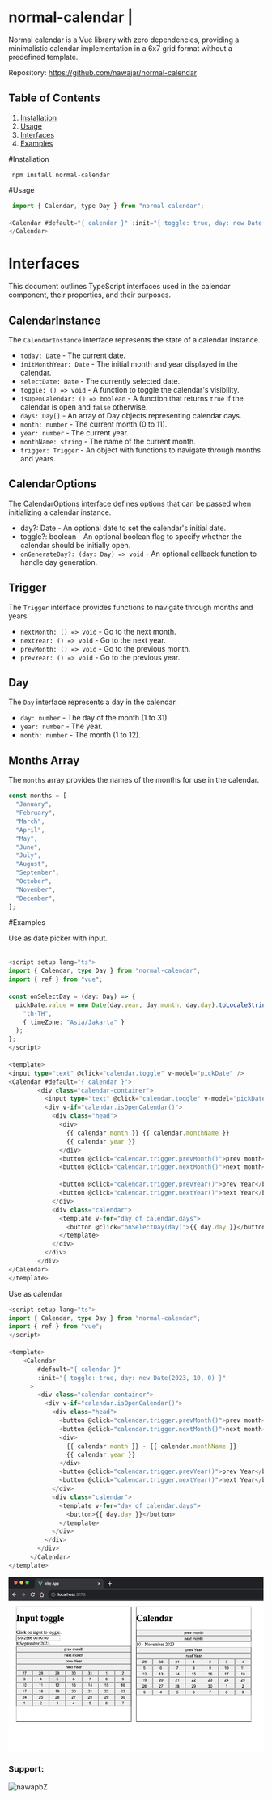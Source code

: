 # normal-calendar |

Normal calendar is a Vue library with zero dependencies, providing a minimalistic calendar implementation in a 6x7 grid format without a predefined template.

Repository: https://github.com/nawajar/normal-calendar

## Table of Contents
1. [Installation](#installation)
2. [Usage](#usage)
3. [Interfaces](#interfaces)
4. [Examples](#examples)


#Installation 
```shell
 npm install normal-calendar
```


#Usage
``` js
 import { Calendar, type Day } from "normal-calendar";

<Calendar #default="{ calendar }" :init="{ toggle: true, day: new Date(2023, 10, 0) }">
</Calendar>

```


# Interfaces

This document outlines TypeScript interfaces used in the calendar component, their properties, and their purposes.

## CalendarInstance

The `CalendarInstance` interface represents the state of a calendar instance.

- `today: Date` - The current date.
- `initMonthYear: Date` - The initial month and year displayed in the calendar.
- `selectDate: Date` - The currently selected date.
- `toggle: () => void` - A function to toggle the calendar's visibility.
- `isOpenCalendar: () => boolean` - A function that returns `true` if the calendar is open and `false` otherwise.
- `days: Day[]` - An array of Day objects representing calendar days.
- `month: number` - The current month (0 to 11).
- `year: number` - The current year.
- `monthName: string` - The name of the current month.
- `trigger: Trigger` - An object with functions to navigate through months and years.


## CalendarOptions

The CalendarOptions interface defines options that can be passed when initializing a calendar instance.

- day?: Date - An optional date to set the calendar's initial date.
- toggle?: boolean - An optional boolean flag to specify whether the calendar should be initially open.
- `onGenerateDay?: (day: Day) => void` - An optional callback function to handle day generation.

## Trigger

The `Trigger` interface provides functions to navigate through months and years.

- `nextMonth: () => void` - Go to the next month.
- `nextYear: () => void` - Go to the next year.
- `prevMonth: () => void` - Go to the previous month.
- `prevYear: () => void` - Go to the previous year.

## Day

The `Day` interface represents a day in the calendar.

- `day: number` - The day of the month (1 to 31).
- `year: number` - The year.
- `month: number` - The month (1 to 12).

## Months Array


The `months` array provides the names of the months for use in the calendar.

```javascript
const months = [
  "January",
  "February",
  "March",
  "April",
  "May",
  "June",
  "July",
  "August",
  "September",
  "October",
  "November",
  "December",
];
```

#Examples

Use as date picker with input.

``` typescript

<script setup lang="ts">
import { Calendar, type Day } from "normal-calendar";
import { ref } from "vue";

const onSelectDay = (day: Day) => {
  pickDate.value = new Date(day.year, day.month, day.day).toLocaleString(
    "th-TH",
    { timeZone: "Asia/Jakarta" }
  );
};
</script>

<template>
<input type="text" @click="calendar.toggle" v-model="pickDate" />
<Calendar #default="{ calendar }">
        <div class="calendar-container">
          <input type="text" @click="calendar.toggle" v-model="pickDate" />
          <div v-if="calendar.isOpenCalendar()">
            <div class="head">
              <div>
                {{ calendar.month }} {{ calendar.monthName }}
                {{ calendar.year }}
              </div>
              <button @click="calendar.trigger.prevMonth()">prev month</button>
              <button @click="calendar.trigger.nextMonth()">next month</button>

              <button @click="calendar.trigger.prevYear()">prev Year</button>
              <button @click="calendar.trigger.nextYear()">next Year</button>
            </div>
            <div class="calendar">
              <template v-for="day of calendar.days">
                <button @click="onSelectDay(day)">{{ day.day }}</button>
              </template>
            </div>
          </div>
        </div>
</Calendar>
</template>
```


Use as calendar

``` typescript
<script setup lang="ts">
import { Calendar, type Day } from "normal-calendar";
import { ref } from "vue";
</script>

<template>
    <Calendar
        #default="{ calendar }"
        :init="{ toggle: true, day: new Date(2023, 10, 0) }"
      >
        <div class="calendar-container">
          <div v-if="calendar.isOpenCalendar()">
            <div class="head">
              <button @click="calendar.trigger.prevMonth()">prev month</button>
              <button @click="calendar.trigger.nextMonth()">next month</button>
              <div>
                {{ calendar.month }} - {{ calendar.monthName }}
                {{ calendar.year }}
              </div>
              <button @click="calendar.trigger.prevYear()">prev Year</button>
              <button @click="calendar.trigger.nextYear()">next Year</button>
            </div>
            <div class="calendar">
              <template v-for="day of calendar.days">
                <button>{{ day.day }}</button>
              </template>
            </div>
          </div>
        </div>
      </Calendar>
</template>
```

![image info](./screenshot/example1.png)

<h3 align="left">Support:</h3>

<p><a href="https://www.buymeacoffee.com/nawapbZ"> <img align="left" src="https://cdn.buymeacoffee.com/buttons/v2/default-yellow.png" height="50" width="210" alt="nawapbZ" /></a>
</p>
